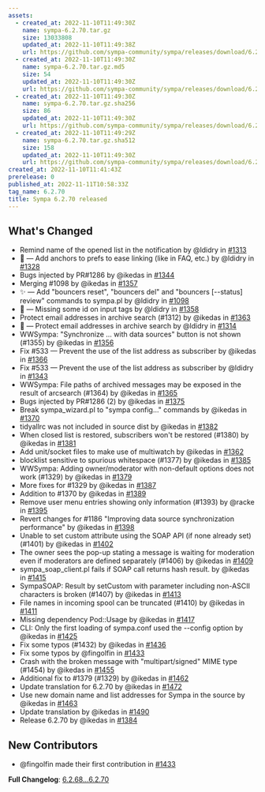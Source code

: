 ```yaml
---
assets:
  - created_at: 2022-11-10T11:49:30Z
    name: sympa-6.2.70.tar.gz
    size: 13033808
    updated_at: 2022-11-10T11:49:38Z
    url: https://github.com/sympa-community/sympa/releases/download/6.2.70/sympa-6.2.70.tar.gz
  - created_at: 2022-11-10T11:49:30Z
    name: sympa-6.2.70.tar.gz.md5
    size: 54
    updated_at: 2022-11-10T11:49:30Z
    url: https://github.com/sympa-community/sympa/releases/download/6.2.70/sympa-6.2.70.tar.gz.md5
  - created_at: 2022-11-10T11:49:30Z
    name: sympa-6.2.70.tar.gz.sha256
    size: 86
    updated_at: 2022-11-10T11:49:30Z
    url: https://github.com/sympa-community/sympa/releases/download/6.2.70/sympa-6.2.70.tar.gz.sha256
  - created_at: 2022-11-10T11:49:29Z
    name: sympa-6.2.70.tar.gz.sha512
    size: 158
    updated_at: 2022-11-10T11:49:30Z
    url: https://github.com/sympa-community/sympa/releases/download/6.2.70/sympa-6.2.70.tar.gz.sha512
created_at: 2022-11-10T11:41:43Z
prerelease: 0
published_at: 2022-11-11T10:58:33Z
tag_name: 6.2.70
title: Sympa 6.2.70 released
---
```


## What's Changed
* Remind name of the opened list in the notification by @ldidry in [\#1313](https://github.com/sympa-community/sympa/pull/1313)
* 🚸 — Add anchors to prefs to ease linking (like in FAQ, etc.) by @ldidry in [\#1328](https://github.com/sympa-community/sympa/pull/1328)
* Bugs injected by PR#1286 by @ikedas in [\#1344](https://github.com/sympa-community/sympa/pull/1344)
* Merging #1098 by @ikedas in [\#1357](https://github.com/sympa-community/sympa/pull/1357)
* ✨ — Add "bouncers reset", "bouncers del" and "bouncers [--status] review" commands to sympa.pl by @ldidry in [\#1098](https://github.com/sympa-community/sympa/pull/1098)
* 🐛 — Missing some id on input tags by @ldidry in [\#1358](https://github.com/sympa-community/sympa/pull/1358)
* Protect email addresses in archive search (#1312) by @ikedas in [\#1363](https://github.com/sympa-community/sympa/pull/1363)
* 🐛 — Protect email addresses in archive search by @ldidry in [\#1314](https://github.com/sympa-community/sympa/pull/1314)
* WWSympa: "Synchronize ... with data sources" button is not shown (#1355) by @ikedas in [\#1356](https://github.com/sympa-community/sympa/pull/1356)
* Fix #533 — Prevent the use of the list address as subscriber by @ikedas in [\#1366](https://github.com/sympa-community/sympa/pull/1366)
* Fix #533 — Prevent the use of the list address as subscriber by @ldidry in [\#1343](https://github.com/sympa-community/sympa/pull/1343)
* WWSympa: File paths of archived messages may be exposed in the result of arcsearch (#1364) by @ikedas in [\#1365](https://github.com/sympa-community/sympa/pull/1365)
* Bugs injected by PR#1286 (2) by @ikedas in [\#1375](https://github.com/sympa-community/sympa/pull/1375)
* Break sympa_wizard.pl to "sympa config…" commands by @ikedas in [\#1370](https://github.com/sympa-community/sympa/pull/1370)
* tidyallrc was not included in source dist by @ikedas in [\#1382](https://github.com/sympa-community/sympa/pull/1382)
* When closed list is restored, subscribers won't be restored (#1380) by @ikedas in [\#1381](https://github.com/sympa-community/sympa/pull/1381)
* Add unit/socket files to make use of multiwatch by @ikedas in [\#1362](https://github.com/sympa-community/sympa/pull/1362)
* blocklist sensitive to spurious whitespace (#1377) by @ikedas in [\#1385](https://github.com/sympa-community/sympa/pull/1385)
* WWSympa: Adding owner/moderator with non-default options does not work (#1329) by @ikedas in [\#1379](https://github.com/sympa-community/sympa/pull/1379)
* More fixes for #1329 by @ikedas in [\#1387](https://github.com/sympa-community/sympa/pull/1387)
* Addition to #1370 by @ikedas in [\#1389](https://github.com/sympa-community/sympa/pull/1389)
* Remove user menu entries showing only information (#1393) by @racke in [\#1395](https://github.com/sympa-community/sympa/pull/1395)
* Revert changes for #1186 "Improving data source synchronization performance" by @ikedas in [\#1398](https://github.com/sympa-community/sympa/pull/1398)
* Unable to set custom attribute using the SOAP API (if none already set) (#1401) by @ikedas in [\#1402](https://github.com/sympa-community/sympa/pull/1402)
* The owner sees the pop-up stating a message is waiting for moderation even if moderators are defined separately (#1406) by @ikedas in [\#1409](https://github.com/sympa-community/sympa/pull/1409)
* sympa_soap_client.pl fails if SOAP call returns hash result. by @ikedas in [\#1415](https://github.com/sympa-community/sympa/pull/1415)
* SympaSOAP: Result by setCustom with parameter including non-ASCII characters is broken (#1407) by @ikedas in [\#1413](https://github.com/sympa-community/sympa/pull/1413)
* File names in incoming spool can be truncated (#1410) by @ikedas in [\#1411](https://github.com/sympa-community/sympa/pull/1411)
* Missing dependency Pod::Usage by @ikedas in [\#1417](https://github.com/sympa-community/sympa/pull/1417)
* CLI: Only the first loading of sympa.conf used the --config option by @ikedas in [\#1425](https://github.com/sympa-community/sympa/pull/1425)
* Fix some typos (#1432) by @ikedas in [\#1436](https://github.com/sympa-community/sympa/pull/1436)
* Fix some typos by @fingolfin in [\#1433](https://github.com/sympa-community/sympa/pull/1433)
* Crash with the broken message with "multipart/signed" MIME type (#1454) by @ikedas in [\#1455](https://github.com/sympa-community/sympa/pull/1455)
* Additional fix to #1379 (#1329) by @ikedas in [\#1462](https://github.com/sympa-community/sympa/pull/1462)
* Update translation for 6.2.70 by @ikedas in [\#1472](https://github.com/sympa-community/sympa/pull/1472)
* Use new domain name and list addresses for Sympa in the source by @ikedas in [\#1463](https://github.com/sympa-community/sympa/pull/1463)
* Update translation by @ikedas in [\#1490](https://github.com/sympa-community/sympa/pull/1490)
* Release 6.2.70 by @ikedas in [\#1384](https://github.com/sympa-community/sympa/pull/1384)

## New Contributors
* @fingolfin made their first contribution in [\#1433](https://github.com/sympa-community/sympa/pull/1433)

**Full Changelog**: [6.2.68...6.2.70](https://github.com/sympa-community/sympa/compare/6.2.68...6.2.70)
